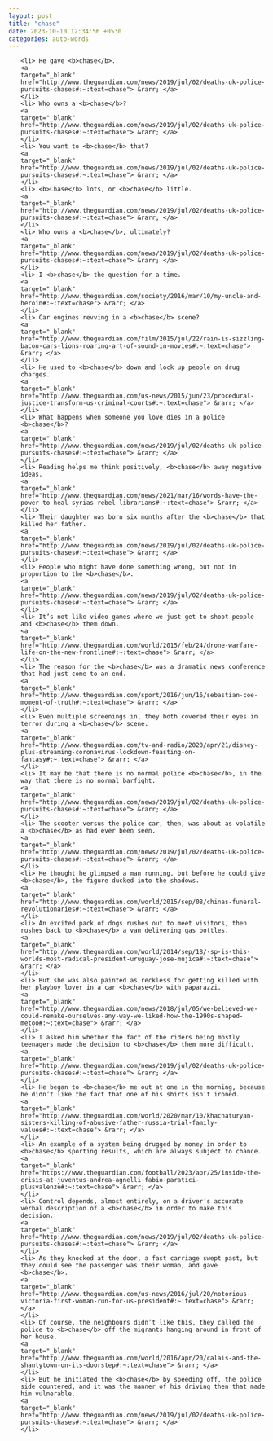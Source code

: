 ```yaml
---
layout: post
title: "chase"
date: 2023-10-10 12:34:56 +0530
categories: auto-words
---
```

<ol>

    <li> He gave <b>chase</b>.
    <a 
    target="_blank" 
    href="http://www.theguardian.com/news/2019/jul/02/deaths-uk-police-pursuits-chases#:~:text=chase"> &rarr; </a>
    </li>
    <li> Who owns a <b>chase</b>?
    <a 
    target="_blank" 
    href="http://www.theguardian.com/news/2019/jul/02/deaths-uk-police-pursuits-chases#:~:text=chase"> &rarr; </a>
    </li>
    <li> You want to <b>chase</b> that?
    <a 
    target="_blank" 
    href="http://www.theguardian.com/news/2019/jul/02/deaths-uk-police-pursuits-chases#:~:text=chase"> &rarr; </a>
    </li>
    <li> <b>Chase</b> lots, or <b>chase</b> little.
    <a 
    target="_blank" 
    href="http://www.theguardian.com/news/2019/jul/02/deaths-uk-police-pursuits-chases#:~:text=chase"> &rarr; </a>
    </li>
    <li> Who owns a <b>chase</b>, ultimately?
    <a 
    target="_blank" 
    href="http://www.theguardian.com/news/2019/jul/02/deaths-uk-police-pursuits-chases#:~:text=chase"> &rarr; </a>
    </li>
    <li> I <b>chase</b> the question for a time.
    <a 
    target="_blank" 
    href="http://www.theguardian.com/society/2016/mar/10/my-uncle-and-heroin#:~:text=chase"> &rarr; </a>
    </li>
    <li> Car engines revving in a <b>chase</b> scene?
    <a 
    target="_blank" 
    href="http://www.theguardian.com/film/2015/jul/22/rain-is-sizzling-bacon-cars-lions-roaring-art-of-sound-in-movies#:~:text=chase"> &rarr; </a>
    </li>
    <li> He used to <b>chase</b> down and lock up people on drug charges.
    <a 
    target="_blank" 
    href="http://www.theguardian.com/us-news/2015/jun/23/procedural-justice-transform-us-criminal-courts#:~:text=chase"> &rarr; </a>
    </li>
    <li> What happens when someone you love dies in a police <b>chase</b>?
    <a 
    target="_blank" 
    href="http://www.theguardian.com/news/2019/jul/02/deaths-uk-police-pursuits-chases#:~:text=chase"> &rarr; </a>
    </li>
    <li> Reading helps me think positively, <b>chase</b> away negative ideas.
    <a 
    target="_blank" 
    href="http://www.theguardian.com/news/2021/mar/16/words-have-the-power-to-heal-syrias-rebel-librarians#:~:text=chase"> &rarr; </a>
    </li>
    <li> Their daughter was born six months after the <b>chase</b> that killed her father.
    <a 
    target="_blank" 
    href="http://www.theguardian.com/news/2019/jul/02/deaths-uk-police-pursuits-chases#:~:text=chase"> &rarr; </a>
    </li>
    <li> People who might have done something wrong, but not in proportion to the <b>chase</b>.
    <a 
    target="_blank" 
    href="http://www.theguardian.com/news/2019/jul/02/deaths-uk-police-pursuits-chases#:~:text=chase"> &rarr; </a>
    </li>
    <li> It’s not like video games where we just get to shoot people and <b>chase</b> them down.
    <a 
    target="_blank" 
    href="http://www.theguardian.com/world/2015/feb/24/drone-warfare-life-on-the-new-frontline#:~:text=chase"> &rarr; </a>
    </li>
    <li> The reason for the <b>chase</b> was a dramatic news conference that had just come to an end.
    <a 
    target="_blank" 
    href="http://www.theguardian.com/sport/2016/jun/16/sebastian-coe-moment-of-truth#:~:text=chase"> &rarr; </a>
    </li>
    <li> Even multiple screenings in, they both covered their eyes in terror during a <b>chase</b> scene.
    <a 
    target="_blank" 
    href="http://www.theguardian.com/tv-and-radio/2020/apr/21/disney-plus-streaming-coronavirus-lockdown-feasting-on-fantasy#:~:text=chase"> &rarr; </a>
    </li>
    <li> It may be that there is no normal police <b>chase</b>, in the way that there is no normal barfight.
    <a 
    target="_blank" 
    href="http://www.theguardian.com/news/2019/jul/02/deaths-uk-police-pursuits-chases#:~:text=chase"> &rarr; </a>
    </li>
    <li> The scooter versus the police car, then, was about as volatile a <b>chase</b> as had ever been seen.
    <a 
    target="_blank" 
    href="http://www.theguardian.com/news/2019/jul/02/deaths-uk-police-pursuits-chases#:~:text=chase"> &rarr; </a>
    </li>
    <li> He thought he glimpsed a man running, but before he could give <b>chase</b>, the figure ducked into the shadows.
    <a 
    target="_blank" 
    href="http://www.theguardian.com/world/2015/sep/08/chinas-funeral-revolutionaries#:~:text=chase"> &rarr; </a>
    </li>
    <li> An excited pack of dogs rushes out to meet visitors, then rushes back to <b>chase</b> a van delivering gas bottles.
    <a 
    target="_blank" 
    href="http://www.theguardian.com/world/2014/sep/18/-sp-is-this-worlds-most-radical-president-uruguay-jose-mujica#:~:text=chase"> &rarr; </a>
    </li>
    <li> But she was also painted as reckless for getting killed with her playboy lover in a car <b>chase</b> with paparazzi.
    <a 
    target="_blank" 
    href="http://www.theguardian.com/news/2018/jul/05/we-believed-we-could-remake-ourselves-any-way-we-liked-how-the-1990s-shaped-metoo#:~:text=chase"> &rarr; </a>
    </li>
    <li> I asked him whether the fact of the riders being mostly teenagers made the decision to <b>chase</b> them more difficult.
    <a 
    target="_blank" 
    href="http://www.theguardian.com/news/2019/jul/02/deaths-uk-police-pursuits-chases#:~:text=chase"> &rarr; </a>
    </li>
    <li> He began to <b>chase</b> me out at one in the morning, because he didn’t like the fact that one of his shirts isn’t ironed.
    <a 
    target="_blank" 
    href="http://www.theguardian.com/world/2020/mar/10/khachaturyan-sisters-killing-of-abusive-father-russia-trial-family-values#:~:text=chase"> &rarr; </a>
    </li>
    <li> An example of a system being drugged by money in order to <b>chase</b> sporting results, which are always subject to chance.
    <a 
    target="_blank" 
    href="https://www.theguardian.com/football/2023/apr/25/inside-the-crisis-at-juventus-andrea-agnelli-fabio-paratici-plusvalenze#:~:text=chase"> &rarr; </a>
    </li>
    <li> Control depends, almost entirely, on a driver’s accurate verbal description of a <b>chase</b> in order to make this decision.
    <a 
    target="_blank" 
    href="http://www.theguardian.com/news/2019/jul/02/deaths-uk-police-pursuits-chases#:~:text=chase"> &rarr; </a>
    </li>
    <li> As they knocked at the door, a fast carriage swept past, but they could see the passenger was their woman, and gave <b>chase</b>.
    <a 
    target="_blank" 
    href="http://www.theguardian.com/us-news/2016/jul/20/notorious-victoria-first-woman-run-for-us-president#:~:text=chase"> &rarr; </a>
    </li>
    <li> Of course, the neighbours didn’t like this, they called the police to <b>chase</b> off the migrants hanging around in front of her house.
    <a 
    target="_blank" 
    href="http://www.theguardian.com/world/2016/apr/20/calais-and-the-shantytown-on-its-doorstep#:~:text=chase"> &rarr; </a>
    </li>
    <li> But he initiated the <b>chase</b> by speeding off, the police side countered, and it was the manner of his driving then that made him vulnerable.
    <a 
    target="_blank" 
    href="http://www.theguardian.com/news/2019/jul/02/deaths-uk-police-pursuits-chases#:~:text=chase"> &rarr; </a>
    </li>